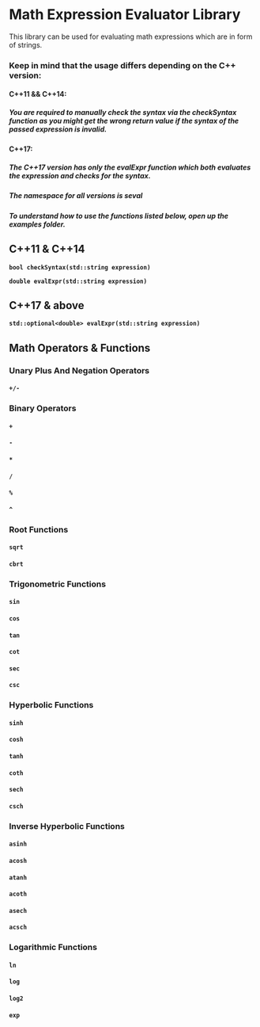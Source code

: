 # Math Expression Evaluator Library

This library can be used for evaluating math expressions which are in form of strings.

### Keep in mind that the usage differs depending on the C++ version: 
#### C++11 && C++14:
##### You are required to manually check the syntax via the checkSyntax function as you might get the wrong return value if the syntax of the passed expression is invalid.
#### C++17:
##### The C++17 version has only the evalExpr function which both evaluates the expression and checks for the syntax.

##### The namespace for all versions is **seval**

##### To understand how to use the functions listed below, open up the examples folder.

## C++11 & C++14

**`bool checkSyntax(std::string expression)`**

**`double evalExpr(std::string expression)`**

## C++17 & above

**`std::optional<double> evalExpr(std::string expression)`**

## Math Operators & Functions

### Unary Plus And Negation Operators

 #### `+/-`

### Binary Operators
 
 #### `+`
 #### `-`
 #### `*`
 #### `/`
 #### `%`
 #### `^`

### Root Functions
 
 #### `sqrt`
 #### `cbrt`

### Trigonometric Functions
 
 #### `sin`
 #### `cos`
 #### `tan`
 #### `cot`
 #### `sec`
 #### `csc`

### Hyperbolic Functions
 
 #### `sinh`
 #### `cosh`
 #### `tanh`
 #### `coth`
 #### `sech`
 #### `csch`

### Inverse Hyperbolic Functions
 
 #### `asinh`
 #### `acosh`
 #### `atanh`
 #### `acoth`
 #### `asech`
 #### `acsch`

### Logarithmic Functions
 
 #### `ln`
 #### `log`
 #### `log2`
 #### `exp`
